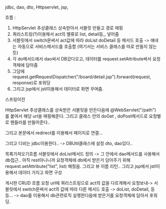 jdbc, dao, dto, Httpservlet, jsp, 

흐름 : 
1. HttpServlet 추상클래스 상속받아서 서블릿 만들고 경로 매핑
2. 쿼리스트링(?)이용해서 act의 밸류로 list, detail등,, 넣어줌
3. 서블릿에서 switch문써서 act값에 따라 doList doDetail 등 메서드 호출 -> 얘네는 자동으로 서비스메서드를 호출함 (여기서는 서비스 클래스를 따로 만들지 않는듯)
4. 각 do메서드에서 dao써서 DB갔다오고, 데이터를 request.setAttribute써서 요청객체에 담아줌
5. 그담에 request.getRequestDispatcher("/board/detail.jsp").forward(request, response)로 포워딩
6. 그리고 jsp에서 jstl이용해서 데이터로 화면 꾸며줌.




스프링이전

HttpServlet 추상클래스를 상속받은 서블릿을 만든다음에
@WebServlet("/path") 를 붙여서 해당 url을 매핑해준다.
그리고 클래스 안의 doGet , doPost메서드로 요청별로 핸들러를 만들어준다..

그리고  본문에서 redirect를 이용해서 페이지로 연결...

그리고 디비는 jdbc이용한다..  -> DBUtil클래스에 설정 
dto, dao있다..

목록가져오기흐름
서블릿에서 doList메서드 정의 -> 그 안에서 dao메서드를 사용해서 db접근..
아직 rest아니니까 요청객체에 db에서 받은거 담아주기 위해 request.setAttribute("list", list) 해줬음. 그리고 뷰 이름 리턴..
그리고 jsp에서 jstl이용해서 데이터 가지고 화면 구성

게시판 CRUD 흐름
요청 url에 쿼리스트링으로 act의 값을 다르게해서 요청보내-> 서블릿에서 switch문써서 act의 값에 따라 다른 메서드 호출 -> doList, doDetail, 등등... -> dao를 이용해서 db관련로직 실행한다음에 받은거를 요청객체에 담아서 포워딩.